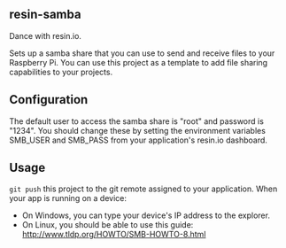 resin-samba
-----------

Dance with resin.io.

Sets up a samba share that you can use to send and receive files to your Raspberry Pi.
You can use this project as a template to add file sharing capabilities to your projects.

Configuration
-------------

The default user to access the samba share is "root" and password is "1234".
You should change these by setting the environment variables SMB_USER and SMB_PASS
from your application's resin.io dashboard.

Usage
-----

`git push` this project to the git remote assigned to your application. When your app is
running on a device:

 * On Windows, you can type your device's IP address to the explorer.
 * On Linux, you should be able to use this guide: http://www.tldp.org/HOWTO/SMB-HOWTO-8.html
